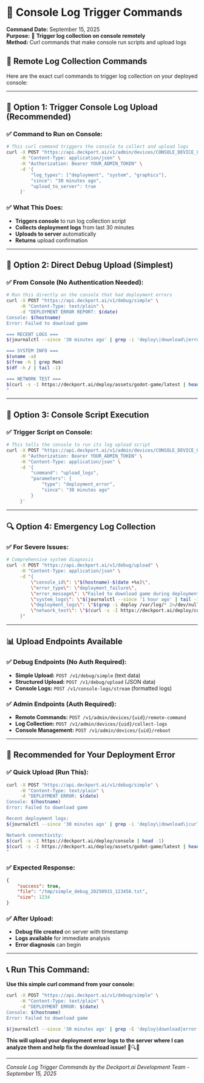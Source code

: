 # 📡 Console Log Trigger Commands

**Command Date:** September 15, 2025  
**Purpose:** 🎯 **Trigger log collection on console remotely**  
**Method:** Curl commands that make console run scripts and upload logs

## 🚀 **Remote Log Collection Commands**

Here are the exact curl commands to trigger log collection on your deployed console:

---

## 🔧 **Option 1: Trigger Console Log Upload (Recommended)**

### **✅ Command to Run on Console:**
```bash
# This curl command triggers the console to collect and upload logs
curl -X POST "https://api.deckport.ai/v1/admin/devices/CONSOLE_DEVICE_UID/collect-logs" \
     -H "Content-Type: application/json" \
     -H "Authorization: Bearer YOUR_ADMIN_TOKEN" \
     -d '{
         "log_types": ["deployment", "system", "graphics"],
         "since": "30 minutes ago",
         "upload_to_server": true
     }'
```

### **✅ What This Does:**
- **Triggers console** to run log collection script
- **Collects deployment logs** from last 30 minutes
- **Uploads to server** automatically
- **Returns** upload confirmation

---

## 📡 **Option 2: Direct Debug Upload (Simplest)**

### **✅ From Console (No Authentication Needed):**
```bash
# Run this directly on the console that had deployment errors
curl -X POST "https://api.deckport.ai/v1/debug/simple" \
     -H "Content-Type: text/plain" \
     -d "DEPLOYMENT ERROR REPORT: $(date)
Console: $(hostname)
Error: Failed to download game

=== RECENT LOGS ===
$(journalctl --since '30 minutes ago' | grep -i 'deploy\|download\|error\|fail' | tail -20)

=== SYSTEM INFO ===
$(uname -a)
$(free -h | grep Mem)
$(df -h / | tail -1)

=== NETWORK TEST ===
$(curl -s -I https://deckport.ai/deploy/assets/godot-game/latest | head -1)
"
```

---

## 🎯 **Option 3: Console Script Execution**

### **✅ Trigger Script on Console:**
```bash
# This tells the console to run its log upload script
curl -X POST "https://api.deckport.ai/v1/admin/devices/CONSOLE_DEVICE_UID/remote-command" \
     -H "Authorization: Bearer YOUR_ADMIN_TOKEN" \
     -H "Content-Type: application/json" \
     -d '{
         "command": "upload_logs",
         "parameters": {
             "type": "deployment_error",
             "since": "30 minutes ago"
         }
     }'
```

---

## 🔍 **Option 4: Emergency Log Collection**

### **✅ For Severe Issues:**
```bash
# Comprehensive system diagnosis
curl -X POST "https://api.deckport.ai/v1/debug/upload" \
     -H "Content-Type: application/json" \
     -d "{
         \"console_id\": \"$(hostname)-$(date +%s)\",
         \"error_type\": \"deployment_failure\",
         \"error_message\": \"Failed to download game during deployment\",
         \"system_logs\": \"$(journalctl --since '1 hour ago' | tail -100 | sed 's/\"/\\\\\"/g')\",
         \"deployment_logs\": \"$(grep -i deploy /var/log/* 2>/dev/null | tail -20)\",
         \"network_test\": \"$(curl -s -I https://deckport.ai/deploy/console | head -1)\"
     }"
```

---

## 📊 **Upload Endpoints Available**

### **✅ Debug Endpoints (No Auth Required):**
- **Simple Upload:** `POST /v1/debug/simple` (text data)
- **Structured Upload:** `POST /v1/debug/upload` (JSON data)
- **Console Logs:** `POST /v1/console-logs/stream` (formatted logs)

### **✅ Admin Endpoints (Auth Required):**
- **Remote Commands:** `POST /v1/admin/devices/{uid}/remote-command`
- **Log Collection:** `POST /v1/admin/devices/{uid}/collect-logs`
- **Console Management:** `POST /v1/admin/devices/{uid}/reboot`

---

## 🎯 **Recommended for Your Deployment Error**

### **✅ Quick Upload (Run This):**
```bash
curl -X POST "https://api.deckport.ai/v1/debug/simple" \
     -H "Content-Type: text/plain" \
     -d "DEPLOYMENT ERROR: $(date)
Console: $(hostname)
Error: Failed to download game

Recent deployment logs:
$(journalctl --since '30 minutes ago' | grep -i 'deploy\|download\|curl\|error' | tail -15)

Network connectivity:
$(curl -s -I https://deckport.ai/deploy/console | head -1)
$(curl -s -I https://deckport.ai/deploy/assets/godot-game/latest | head -1)
"
```

### **✅ Expected Response:**
```json
{
    "success": true,
    "file": "/tmp/simple_debug_20250915_123456.txt",
    "size": 1234
}
```

### **✅ After Upload:**
- **Debug file created** on server with timestamp
- **Logs available** for immediate analysis
- **Error diagnosis** can begin

---

## 📞 **Run This Command:**

**Use this simple curl command from your console:**

```bash
curl -X POST "https://api.deckport.ai/v1/debug/simple" \
     -H "Content-Type: text/plain" \
     -d "DEPLOYMENT ERROR: $(date)
Console: $(hostname)
Error: Failed to download game

$(journalctl --since '30 minutes ago' | grep -E 'deploy|download|error|fail' | tail -20)"
```

**This will upload your deployment error logs to the server where I can analyze them and help fix the download issue!** 📡🔍🚀

---

*Console Log Trigger Commands by the Deckport.ai Development Team - September 15, 2025*
